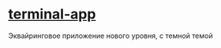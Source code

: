 # [terminal-app](https://terminal-app-4whm.vercel.app/)
Эквайринговое приложение нового уровня, с темной темой
